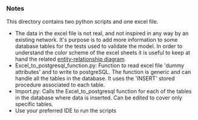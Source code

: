 ### Notes
This directory contains two python scripts and one excel file.
* The data in the excel file is not real, and not inspired in any way by an existing network. It's purpose is to add more information to some database tables for the tests used to validate the model. In order to understand the color scheme of the excel sheets it is useful to keep at hand the related [entity-relationship diagram](https://github.com/FedericoFossatti/Utility-Network-ADE-OM-extension/blob/master/05%29%20Database/ER%20diagram%20UN_O%26M_56_with%20hierarchy.pdf).  
* Excel_to_postgresql_function.py: Function to read excel file 'dummy attributes' and to write to postgreSQL. The function is generic and can handle all the tables in the database. It uses the 'INSERT' stored procedure associated to each table.
* Import.py: Calls the Excel_to_postgresql function for each of the tables in the database where data is inserted. Can be edited to cover only specific tables.
* Use your preferred IDE to run the scripts

